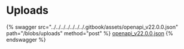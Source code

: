 # Uploads

{% swagger src="../../../../../../../.gitbook/assets/openapi_v22.0.0.json" path="/blobs/uploads" method="post" %}
[openapi_v22.0.0.json](../../../../../../../.gitbook/assets/openapi_v22.0.0.json)
{% endswagger %}
